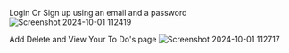 Login Or Sign up using an email and a password
![Screenshot 2024-10-01 112419](https://github.com/user-attachments/assets/6d482291-c7d0-475c-8821-5e9912eed801)

Add Delete and View Your To Do's page
![Screenshot 2024-10-01 112717](https://github.com/user-attachments/assets/3dd6c145-5e83-49dd-8826-3f9041612cfc)
